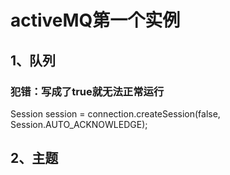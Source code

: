 # activeMQ第一个实例
## 1、队列
### 犯错：写成了true就无法正常运行
Session session = connection.createSession(false, Session.AUTO_ACKNOWLEDGE);

## 2、主题
